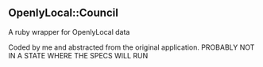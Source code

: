 OpenlyLocal::Council
--------------------

A ruby wrapper for OpenlyLocal data

Coded by me and abstracted from the original application. PROBABLY NOT
IN A STATE WHERE THE SPECS WILL RUN


